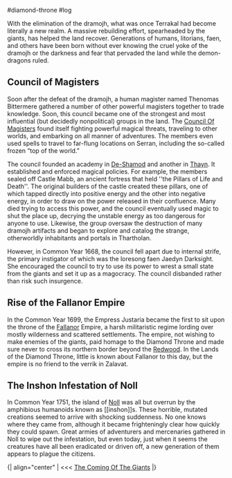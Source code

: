 #diamond-throne #log

With the elimination of the dramojh, what was once Terrakal had become literally a new realm. A massive rebuilding effort, spearheaded by the giants, has helped the land recover. Generations
of humans, litorians, faen, and others have been born without ever knowing the cruel yoke of the dramojh or the darkness and fear that pervaded the land while the demon-dragons ruled.
## Council of Magisters  
Soon after the defeat of the dramojh, a human magister named Thenomas Bittermere gathered a number of other powerful magisters together to trade knowledge. Soon, this council became one of the strongest and most influential (but decidedly nonpolitical) groups in the land. The [Council Of Magisters](Council%20Of%20Magisters.md) found itself fighting powerful magical threats, traveling to other worlds, and embarking on all manner of adventures. The members even used spells to travel to far-flung locations on Serran, including the so-called frozen “top of the world.”
The council founded an academy in [De-Shamod](De-Shamod.md) and another in [Thayn](Thayn.md). It established and enforced magical policies. For example, the members sealed off Castle Mabb, an ancient fortress that held ''the Pillars of Life and Death''. The original builders of the castle created these pillars, one of which tapped directly into positive energy and the other into negative energy, in order to draw on the power released in their confluence. Many died trying to access this power, and the council eventually used magic to shut the place up, decrying the unstable energy as too dangerous for anyone to use. Likewise, the group oversaw the destruction of many dramojh
artifacts and began to explore and catalog the strange, otherworldly inhabitants and portals in Thartholan.
However, in Common Year 1668, the council fell apart due to internal strife, the primary instigator of which was the loresong faen Jaedyn Darksight. She encouraged the council to try to use its power to wrest a small state from the giants and set it up as a magocracy. The council disbanded rather than risk such insurgence.
## Rise of the Fallanor Empire  
In the Common Year 1699, the Empress Justaria became the first to sit upon the throne of the [Fallanor](Fallanor.md) Empire, a harsh militaristic regime lording over mostly wilderness and scattered settlements. The empire, not wishing to make enemies of the giants, paid homage to the Diamond
Throne and made sure never to cross its northern border beyond the [Redwood](Redwood.md). In the Lands of the Diamond Throne, little is known about Fallanor to this day, but the empire is no friend to the verrik in Zalavat. 
## The Inshon Infestation of Noll  
In Common Year 1751, the island of [Noll](Noll.md) was all but overrun by the amphibious humanoids known as [[inshon]]s. These horrible, mutated creations seemed to arrive with shocking suddenness. No one knows where they came from, although it became frighteningly clear how quickly they could spawn. Great armies of adventurers and mercenaries gathered in Noll to wipe out the infestation, but even today, just when it seems the creatures have all been eradicated or driven off, a new generation of them appears to plague the citizens.
{| align="center" 
| <<< [The Coming Of The Giants](The%20Coming%20Of%20The%20Giants.md)
|}
